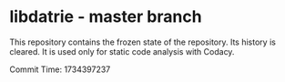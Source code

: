 # libdatrie - master branch

This repository contains the frozen state of the repository.
Its history is cleared. It is used only for static code
analysis with Codacy.

Commit Time: 1734397237